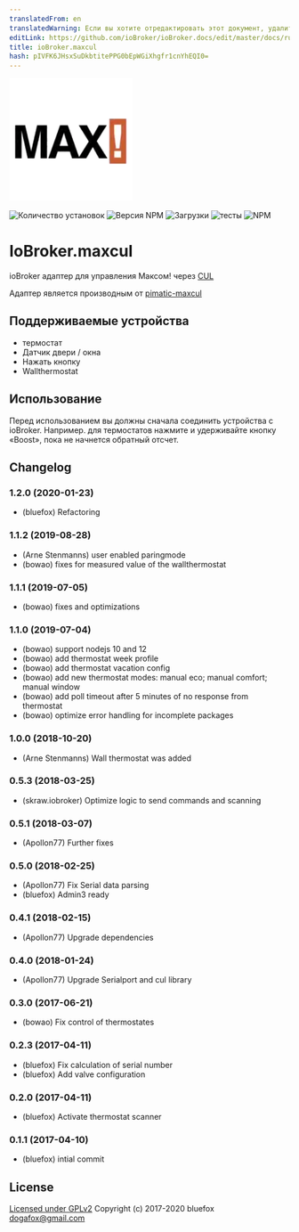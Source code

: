 ```yaml
---
translatedFrom: en
translatedWarning: Если вы хотите отредактировать этот документ, удалите поле «translatedFrom», в противном случае этот документ будет снова автоматически переведен
editLink: https://github.com/ioBroker/ioBroker.docs/edit/master/docs/ru/adapterref/iobroker.maxcul/README.md
title: ioBroker.maxcul
hash: pIVFK6JHsxSuDkbtitePPG0bEpWGiXhgfr1cnYhEQI0=
---
```

![логотип](../../../en/adapterref/iobroker.maxcul/admin/maxcul.png)

![Количество установок](http://iobroker.live/badges/maxcul-stable.svg)
![Версия NPM](http://img.shields.io/npm/v/iobroker.maxcul.svg)
![Загрузки](https://img.shields.io/npm/dm/iobroker.maxcul.svg)
![тесты](https://travis-ci.org/ioBroker/ioBroker.maxcul.svg?branch=master)
![NPM](https://nodei.co/npm/iobroker.maxcul.png?downloads=true)

# IoBroker.maxcul
ioBroker адаптер для управления Максом! через [CUL](http://busware.de/tiki-index.php?page=CUL)

Адаптер является производным от [pimatic-maxcul](https://github.com/fbeek/pimatic-maxcul)

## Поддерживаемые устройства
- термостат
- Датчик двери / окна
- Нажать кнопку
- Wallthermostat

## Использование
Перед использованием вы должны сначала соединить устройства с ioBroker.
Например. для термостатов нажмите и удерживайте кнопку «Boost», пока не начнется обратный отсчет.

## Changelog
### 1.2.0 (2020-01-23)
* (bluefox) Refactoring

### 1.1.2 (2019-08-28)
* (Arne Stenmanns) user enabled paringmode
* (bowao) fixes for measured value of the wallthermostat

### 1.1.1 (2019-07-05)
* (bowao) fixes and optimizations

### 1.1.0 (2019-07-04)
* (bowao) support nodejs 10 and 12
* (bowao) add thermostat week profile
* (bowao) add thermostat vacation config
* (bowao) add new thermostat modes: manual eco; manual comfort; manual window
* (bowao) add poll timeout after 5 minutes of no response from thermostat
* (bowao) optimize error handling for incomplete packages

### 1.0.0 (2018-10-20)
* (Arne Stenmanns) Wall thermostat was added

### 0.5.3 (2018-03-25)
* (skraw.iobroker) Optimize logic to send commands and scanning

### 0.5.1 (2018-03-07)
* (Apollon77) Further fixes

### 0.5.0 (2018-02-25)
* (Apollon77) Fix Serial data parsing
* (bluefox) Admin3 ready

### 0.4.1 (2018-02-15)
* (Apollon77) Upgrade dependencies

### 0.4.0 (2018-01-24)
* (Apollon77) Upgrade Serialport and cul library

### 0.3.0 (2017-06-21)
* (bowao) Fix control of thermostates

### 0.2.3 (2017-04-11)
* (bluefox) Fix calculation of serial number
* (bluefox) Add valve configuration

### 0.2.0 (2017-04-11)
* (bluefox) Activate thermostat scanner

### 0.1.1 (2017-04-10)
* (bluefox) intial commit

## License

[Licensed under GPLv2](LICENSE) Copyright (c) 2017-2020 bluefox <dogafox@gmail.com>
